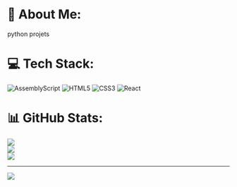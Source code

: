 # 💫 About Me:
python projets


# 💻 Tech Stack:
![AssemblyScript](https://img.shields.io/badge/assembly%20script-%23000000.svg?style=plastic&logo=assemblyscript&logoColor=white) ![HTML5](https://img.shields.io/badge/html5-%23E34F26.svg?style=plastic&logo=html5&logoColor=white) ![CSS3](https://img.shields.io/badge/css3-%231572B6.svg?style=plastic&logo=css3&logoColor=white) ![React](https://img.shields.io/badge/react-%2320232a.svg?style=plastic&logo=react&logoColor=%2361DAFB)
# 📊 GitHub Stats:
![](https://github-readme-stats.vercel.app/api?username=yihantan18&theme=dark&hide_border=false&include_all_commits=false&count_private=false)<br/>
![](https://github-readme-streak-stats.herokuapp.com/?user=yihantan18&theme=dark&hide_border=false)<br/>
![](https://github-readme-stats.vercel.app/api/top-langs/?username=yihantan18&theme=dark&hide_border=false&include_all_commits=false&count_private=false&layout=compact)

---
[![](https://visitcount.itsvg.in/api?id=yihantan18&icon=0&color=0)](https://visitcount.itsvg.in)

<!-- Proudly created with GPRM ( https://gprm.itsvg.in ) -->
